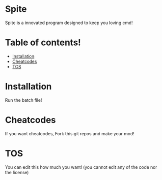 # Spite
Spite is a innovated program designed to keep you loving cmd!

# Table of contents!
- [Installation](#Installation)
- [Cheatcodes](#Cheatcodes)
- [TOS](#TOS)

# Installation

Run the batch file!


# Cheatcodes

If you want cheatcodes, Fork this git repos and make your mod! 

# TOS
You can edit this how much you want! (you cannot edit any of the code nor the license)